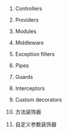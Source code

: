 1. Controllers
2. Providers
3. Modules
4. Middleware
5. Exception filters
6. Pipes
7. Guards
8. Interceptors
9. Custom decorators

10. 方法装饰器
11. 自定义参数装饰器
